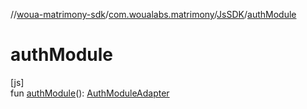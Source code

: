 //[woua-matrimony-sdk](../../../index.md)/[com.woualabs.matrimony](../index.md)/[JsSDK](index.md)/[authModule](auth-module.md)

# authModule

[js]\
fun [authModule](auth-module.md)(): [AuthModuleAdapter](../../com.woualabs.matrimony.adapter/-auth-module-adapter/index.md)
